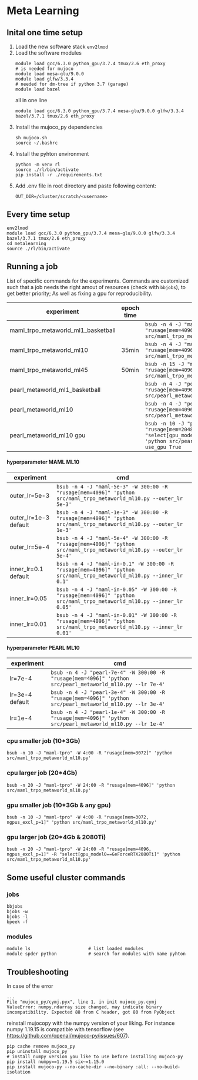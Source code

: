 # Meta Learning

## Inital one time setup
1. Load the new software stack
    `env2lmod`
2. Load the software modules
    ```
    module load gcc/6.3.0 python_gpu/3.7.4 tmux/2.6 eth_proxy
    # is needed for mujoco
    module load mesa-glu/9.0.0
    module load glfw/3.3.4
    # needed for dm-tree if python 3.7 (garage)
    module load bazel
    ```
    all in one line
    ```
    module load gcc/6.3.0 python_gpu/3.7.4 mesa-glu/9.0.0 glfw/3.3.4 bazel/3.7.1 tmux/2.6 eth_proxy
    ```
3. Install the mujoco_py dependencies
    ```
    sh mujoco.sh
    source ~/.bashrc
    ```
4. Install the pyhton environment
    ```
    python -m venv rl
    source ./rl/bin/activate
    pip install -r ./requirements.txt
    ```
5. Add .env file in root directory and paste following content:
    ```
    OUT_DIR=/cluster/scratch/<username>
    ```

## Every time setup
```
env2lmod
module load gcc/6.3.0 python_gpu/3.7.4 mesa-glu/9.0.0 glfw/3.3.4 bazel/3.7.1 tmux/2.6 eth_proxy
cd metalearning
source ./rl/bin/activate
```

## Running a job

List of specific commands for the experiments.
Commands are customized such that a job needs the right amout of resources (check with `bbjobs`), to get better priority; As well as fixing a gpu for reproducibility.

| experiment               | epoch time | cmd                                                                                                |
|--------------------------|------------|----------------------------------------------------------------------------------------------------|
| maml_trpo_metaworld_ml1_basketball |       |`bsub -n 4 -J "maml-tpro" -W 300:00 -R "rusage[mem=4096]" 'python src/maml_trpo_metaworld_ml1_basketball.py'` |
| maml_trpo_metaworld_ml10 | 35min      |`bsub -n 4 -J "maml-tpro" -W 300:00 -R "rusage[mem=4096]" 'python src/maml_trpo_metaworld_ml10.py'` |
| maml_trpo_metaworld_ml45 | 50min      |`bsub -n 15 -J "maml-tpro" -W 24:00 -R "rusage[mem=4096]" 'python src/maml_trpo_metaworld_ml45.py'` |
| pearl_metaworld_ml1_basketball |            |`bsub -n 4 -J "pearl" -W 300:00 -R "rusage[mem=4096]" 'python src/pearl_metaworld_ml1_basketball.py'`|
| pearl_metaworld_ml10     |            |`bsub -n 4 -J "pearl" -W 24:00 -R "rusage[mem=4096]" 'python src/pearl_metaworld_ml10.py'`|
| pearl_metaworld_ml10 gpu |            |`bsub -n 10 -J "pearl" -W 24:00 -R "rusage[mem=2048, ngpus_excl_p=1]" -R "select[gpu_model0==GeForceRTX1080Ti]" 'python src/pearl_metaworld_ml10.py' --use_gpu True`|

#### hyperparameter MAML ML10

| experiment               |cmd                                                                                                 |
|--------------------------|----------------------------------------------------------------------------------------------------|
| outer_lr=5e-3            | `bsub -n 4 -J "maml-5e-3" -W 300:00 -R "rusage[mem=4096]" 'python src/maml_trpo_metaworld_ml10.py --outer_lr 5e-3'` |
| outer_lr=1e-3 default    | `bsub -n 4 -J "maml-1e-3" -W 300:00 -R "rusage[mem=4096]" 'python src/maml_trpo_metaworld_ml10.py --outer_lr 1e-3'` |
| outer_lr=5e-4            | `bsub -n 4 -J "maml-5e-4" -W 300:00 -R "rusage[mem=4096]" 'python src/maml_trpo_metaworld_ml10.py --outer_lr 5e-4'` |
| inner_lr=0.1 default     | `bsub -n 4 -J "maml-in-0.1" -W 300:00 -R "rusage[mem=4096]" 'python src/maml_trpo_metaworld_ml10.py --inner_lr 0.1'`  |
| inner_lr=0.05            | `bsub -n 4 -J "maml-in-0.05" -W 300:00 -R "rusage[mem=4096]" 'python src/maml_trpo_metaworld_ml10.py --inner_lr 0.05'` |
| inner_lr=0.01            | `bsub -n 4 -J "maml-in-0.01" -W 300:00 -R "rusage[mem=4096]" 'python src/maml_trpo_metaworld_ml10.py --inner_lr 0.01'` |

#### hyperparameter PEARL ML10

| experiment               |cmd                                                                                                         |
|--------------------------|------------------------------------------------------------------------------------------------------------|
| lr=7e-4                  | `bsub -n 4 -J "pearl-7e-4" -W 300:00 -R "rusage[mem=4096]" 'python src/pearl_metaworld_ml10.py --lr 7e-4'` |
| lr=3e-4 default          | `bsub -n 4 -J "pearl-3e-4" -W 300:00 -R "rusage[mem=4096]" 'python src/pearl_metaworld_ml10.py --lr 3e-4'` |
| lr=1e-4                  | `bsub -n 4 -J "pearl-1e-4" -W 300:00 -R "rusage[mem=4096]" 'python src/pearl_metaworld_ml10.py --lr 1e-4'` |

### cpu smaller job (10*3Gb)
```
bsub -n 10 -J "maml-tpro" -W 4:00 -R "rusage[mem=3072]" 'python src/maml_trpo_metaworld_ml10.py'
```
### cpu larger job (20*4Gb)
```
bsub -n 20 -J "maml-tpro" -W 24:00 -R "rusage[mem=4096]" 'python src/maml_trpo_metaworld_ml10.py'
```

### gpu smaller job (10*3Gb & any gpu)
```
bsub -n 10 -J "maml-tpro" -W 4:00 -R "rusage[mem=3072, ngpus_excl_p=1]" 'python src/maml_trpo_metaworld_ml10.py'
```

### gpu larger job (20*4Gb & 2080Ti)
```
bsub -n 20 -J "maml-tpro" -W 24:00 -R "rusage[mem=4096, ngpus_excl_p=1]" -R "select[gpu_model0==GeForceRTX2080Ti]" 'python src/maml_trpo_metaworld_ml10.py'
```

## Some useful cluster commands
### jobs
```
bbjobs
bjobs -w
bjobs -l
bpeek -f
```

### modules
```
module ls                      # list loaded modules
module spder python            # search for modules with name pyhton
```


## Troubleshooting
In case of the error
```
...
File "mujoco_py/cymj.pyx", line 1, in init mujoco_py.cymj
ValueError: numpy.ndarray size changed, may indicate binary incompatibility. Expected 88 from C header, got 80 from PyObject
```
reinstall mujocopy with the numpy version of your liking. For instance numpy 1.19.15 is compatible with tensorflow (see https://github.com/openai/mujoco-py/issues/607).
```
pip cache remove mujoco_py
pip uninstall mujoco_py
# install numpy version you like to use before installing mujoco-py
pip install numpy==1.19.5 six~=1.15.0
pip install mujoco-py --no-cache-dir --no-binary :all: --no-build-isolation
```
